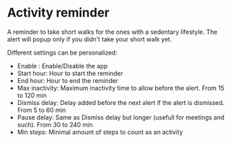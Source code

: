 # Activity reminder

A reminder to take short walks for the ones with a sedentary lifestyle.
The alert will popup only if you didn't take your short walk yet.

Different settings can be personalized:
- Enable : Enable/Disable the app
- Start hour: Hour to start the reminder
- End hour: Hour to end the reminder
- Max inactivity: Maximum inactivity time to allow before the alert. From 15 to 120 min
- Dismiss delay: Delay added before the next alert if the alert is dismissed. From 5 to 60 min
- Pause delay: Same as Dismiss delay but longer (usefull for meetings and such). From 30 to 240 min
- Min steps: Minimal amount of steps to count as an activity

